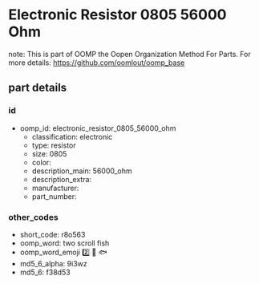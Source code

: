 # Electronic Resistor 0805 56000 Ohm  

note: This is part of OOMP the Oopen Organization Method For Parts. For more details: https://github.com/oomlout/oomp_base

##  part details





### id
* oomp_id: electronic_resistor_0805_56000_ohm
  * classification: electronic
  * type: resistor
  * size: 0805
  * color: 
  * description_main: 56000_ohm
  * description_extra: 
  * manufacturer: 
  * part_number: 

### other_codes
* short_code: r8o563
* oomp_word: two scroll fish
* oomp_word_emoji :two: :scroll: :fish:
* md5_6_alpha: 9i3wz
* md5_6: f38d53